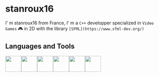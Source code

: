 # stanroux16
I' m stanroux16 from France, I' m a `C++` developper specialized in `Video Games` 🎮 in 2D with the library `[SFML](https://www.sfml-dev.org/)`

## Languages and Tools
<img width="50" height="50" src="https://cdn.jsdelivr.net/gh/devicons/devicon/icons/cplusplus/cplusplus-original.svg" margin="20"/><img width="50" height="50" src="https://cdn.jsdelivr.net/gh/devicons/devicon/icons/vscode/vscode-original.svg" margin="20"/><img width="50" height="50" src="https://cdn.jsdelivr.net/gh/devicons/devicon/icons/html5/html5-original-wordmark.svg"  margin="20"/><img width="50" height="50" src="https://cdn.jsdelivr.net/gh/devicons/devicon/icons/css3/css3-original-wordmark.svg"  margin="20"/><img width="50" height="50" src="https://cdn.jsdelivr.net/gh/devicons/devicon/icons/react/react-original-wordmark.svg" margin="20" /><img width="50" height="50" src="https://cdn.jsdelivr.net/gh/devicons/devicon/icons/nodejs/nodejs-original.svg" margin="20"/>
